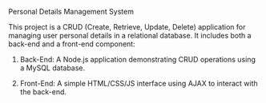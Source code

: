 Personal Details Management System

This project is a CRUD (Create, Retrieve, Update, Delete) application for managing user personal details in a relational database. 
It includes both a back-end and a front-end component:

1. Back-End: A Node.js application demonstrating CRUD operations using a MySQL database.
   
3. Front-End: A simple HTML/CSS/JS interface using AJAX to interact with the back-end.
